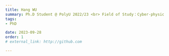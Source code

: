 ```yaml
---
title: Hang WU  
summary: Ph.D Student @ PolyU 2022/23 <br> Field of Study：Cyber-physical Networking and Routing <br> B.E. (Jinan University)
tags:
- PhD

date: 2023-09-28
order: 1
# external_link: http://github.com

---
```

